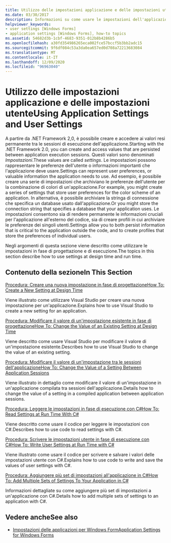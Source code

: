 ```yaml
---
title: Utilizzo delle impostazioni applicazione e delle impostazioni utente
ms.date: 03/30/2017
description: Informazioni su come usare le impostazioni dell'applicazione e le impostazioni utente per creare e accedere ai valori resi permanente tra le sessioni di esecuzione dell'applicazione.
helpviewer_keywords:
- user settings [Windows Forms]
- application settings [Windows Forms], how-to topics
ms.assetid: 54682d3b-1cbf-4683-9351-012b8b4286b5
ms.openlocfilehash: a30fd354986265eca002fce57bccf5b3bb2adc15
ms.sourcegitcommit: 9f6df084c53a3da0ea657ed0d708a72213683084
ms.translationtype: MT
ms.contentlocale: it-IT
ms.lasthandoff: 12/09/2020
ms.locfileid: "96963040"
---
```

# <a name="using-application-settings-and-user-settings"></a><span data-ttu-id="8eedc-103">Utilizzo delle impostazioni applicazione e delle impostazioni utente</span><span class="sxs-lookup"><span data-stu-id="8eedc-103">Using Application Settings and User Settings</span></span>
<span data-ttu-id="8eedc-104">A partire da .NET Framework 2,0, è possibile creare e accedere ai valori resi permanente tra le sessioni di esecuzione dell'applicazione.</span><span class="sxs-lookup"><span data-stu-id="8eedc-104">Starting with the .NET Framework 2.0, you can create and access values that are persisted between application execution sessions.</span></span> <span data-ttu-id="8eedc-105">Questi valori sono denominati *Impostazioni*.</span><span class="sxs-lookup"><span data-stu-id="8eedc-105">These values are called *settings*.</span></span> <span data-ttu-id="8eedc-106">Le impostazioni possono rappresentare le preferenze dell'utente o informazioni importanti che l'applicazione deve usare.</span><span class="sxs-lookup"><span data-stu-id="8eedc-106">Settings can represent user preferences, or valuable information the application needs to use.</span></span> <span data-ttu-id="8eedc-107">Ad esempio, è possibile creare una serie di impostazioni che archiviano le preferenze dell'utente per la combinazione di colori di un'applicazione.</span><span class="sxs-lookup"><span data-stu-id="8eedc-107">For example, you might create a series of settings that store user preferences for the color scheme of an application.</span></span> <span data-ttu-id="8eedc-108">In alternativa, è possibile archiviare la stringa di connessione che specifica un database usato dall'applicazione.</span><span class="sxs-lookup"><span data-stu-id="8eedc-108">Or you might store the connection string that specifies a database that your application uses.</span></span> <span data-ttu-id="8eedc-109">Le impostazioni consentono sia di rendere permanente le informazioni cruciali per l'applicazione all'esterno del codice, sia di creare profili in cui archiviare le preferenze dei singoli utenti.</span><span class="sxs-lookup"><span data-stu-id="8eedc-109">Settings allow you to both persist information that is critical to the application outside the code, and to create profiles that store the preferences of individual users.</span></span>  
  
 <span data-ttu-id="8eedc-110">Negli argomenti di questa sezione viene descritto come utilizzare le impostazioni in fase di progettazione e di esecuzione.</span><span class="sxs-lookup"><span data-stu-id="8eedc-110">The topics in this section describe how to use settings at design time and run time.</span></span>  
  
## <a name="in-this-section"></a><span data-ttu-id="8eedc-111">Contenuto della sezione</span><span class="sxs-lookup"><span data-stu-id="8eedc-111">In This Section</span></span>  
 [<span data-ttu-id="8eedc-112">Procedura: Creare una nuova impostazione in fase di progettazione</span><span class="sxs-lookup"><span data-stu-id="8eedc-112">How To: Create a New Setting at Design Time</span></span>](how-to-create-a-new-setting-at-design-time.md)  
  
 <span data-ttu-id="8eedc-113">Viene illustrato come utilizzare Visual Studio per creare una nuova impostazione per un'applicazione.</span><span class="sxs-lookup"><span data-stu-id="8eedc-113">Explains how to use Visual Studio to create a new setting for an application.</span></span>  
  
 [<span data-ttu-id="8eedc-114">Procedura: Modificare il valore di un'impostazione esistente in fase di progettazione</span><span class="sxs-lookup"><span data-stu-id="8eedc-114">How To: Change the Value of an Existing Setting at Design Time</span></span>](how-to-change-the-value-of-an-existing-setting-at-design-time.md)  
  
 <span data-ttu-id="8eedc-115">Viene descritto come usare Visual Studio per modificare il valore di un'impostazione esistente.</span><span class="sxs-lookup"><span data-stu-id="8eedc-115">Describes how to use Visual Studio to change the value of an existing setting.</span></span>  
  
 [<span data-ttu-id="8eedc-116">Procedura: Modificare il valore di un'impostazione tra le sessioni dell'applicazione</span><span class="sxs-lookup"><span data-stu-id="8eedc-116">How To: Change the Value of a Setting Between Application Sessions</span></span>](how-to-change-the-value-of-a-setting-between-application-sessions.md)  
  
 <span data-ttu-id="8eedc-117">Viene illustrato in dettaglio come modificare il valore di un'impostazione in un'applicazione compilata tra sessioni dell'applicazione.</span><span class="sxs-lookup"><span data-stu-id="8eedc-117">Details how to change the value of a setting in a compiled application between application sessions.</span></span>  
  
 [<span data-ttu-id="8eedc-118">Procedura: Leggere le impostazioni in fase di esecuzione con C#</span><span class="sxs-lookup"><span data-stu-id="8eedc-118">How To: Read Settings at Run Time With C#</span></span>](how-to-read-settings-at-run-time-with-csharp.md)  
  
 <span data-ttu-id="8eedc-119">Viene descritto come usare il codice per leggere le impostazioni con C#.</span><span class="sxs-lookup"><span data-stu-id="8eedc-119">Describes how to use code to read settings with C#.</span></span>  
  
 [<span data-ttu-id="8eedc-120">Procedura: Scrivere le impostazioni utente in fase di esecuzione con C#</span><span class="sxs-lookup"><span data-stu-id="8eedc-120">How To: Write User Settings at Run Time with C#</span></span>](how-to-write-user-settings-at-run-time-with-csharp.md)  
  
 <span data-ttu-id="8eedc-121">Viene illustrato come usare il codice per scrivere e salvare i valori delle impostazioni utente con C#.</span><span class="sxs-lookup"><span data-stu-id="8eedc-121">Explains how to use code to write and save the values of user settings with C#.</span></span>  
  
 [<span data-ttu-id="8eedc-122">Procedura: Aggiungere più set di impostazioni all'applicazione in C#</span><span class="sxs-lookup"><span data-stu-id="8eedc-122">How To: Add Multiple Sets of Settings To Your Application in C#</span></span>](how-to-add-multiple-sets-of-settings-to-your-application-in-csharp.md)  
  
 <span data-ttu-id="8eedc-123">Informazioni dettagliate su come aggiungere più set di impostazioni a un'applicazione con C#.</span><span class="sxs-lookup"><span data-stu-id="8eedc-123">Details how to add multiple sets of settings to an application with C#.</span></span>  
  
## <a name="see-also"></a><span data-ttu-id="8eedc-124">Vedere anche</span><span class="sxs-lookup"><span data-stu-id="8eedc-124">See also</span></span>

- [<span data-ttu-id="8eedc-125">Impostazioni delle applicazioni per Windows Form</span><span class="sxs-lookup"><span data-stu-id="8eedc-125">Application Settings for Windows Forms</span></span>](application-settings-for-windows-forms.md)
